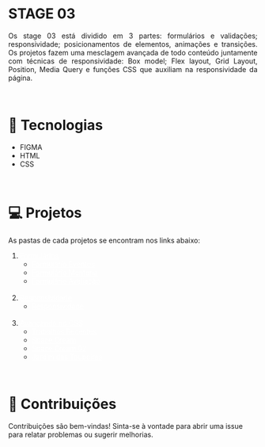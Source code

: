 # STAGE 03
<p align='justify'> Os stage 03 está dividido em 3 partes: formulários e validações; responsividade; posicionamentos de elementos, animações e transições. Os projetos fazem uma mesclagem avançada de todo conteúdo juntamente com técnicas de responsividade: Box model; Flex layout, Grid Layout, Position, Media Query e funções CSS que auxiliam na responsividade da página.</p>
<br>

# 🚀 Tecnologias

- FIGMA
- HTML 
- CSS

<br>

# 💻 Projetos
As pastas de cada projetos se encontram nos links abaixo:


<ol>
    <li><a href="" style="color:white;">Formulários</a>
        <ul>
            <li><a href="https://devaugustow.github.io/rocketseat_explorer/stage_03/formularios/form_01/index.html" style="color:white;">Formulário  Eventos</a></li>
            <li><a href="https://devaugustow.github.io/rocketseat_explorer/stage_03/formularios/form_02/index.html" style="color:white;">Formulário Mentoria</a></li>
            <li><a href="https://devaugustow.github.io/rocketseat_explorer/stage_03/formularios/form_03/index.html" style="color:white;">Formulário Avaliação</a></li>
        </ul> <BR>
    </li>
    <li><a href="" style="color:white;">Responsividade</a>
        <ul>
            <li><a href="https://devaugustow.github.io/rocketseat_explorer/stage_03/responsividade/index.html" style="color:white;">Responsividade</a></li>
        </ul>
    </li><br>
    <li><a href="" style="color:white;">Avançando no CSS</a>
        <ul>
            <li><a href="https://devaugustow.github.io/rocketseat_explorer/stage_03/avancando/trabalhos_recentes/index.htm" style="color:white;">Trabalhos Recentes</a></li>
            <li><a href="https://devaugustow.github.io/rocketseat_explorer/stage_03/avancando/space_cream/index.html" style="color:white;">Space Cream</a></li>
            <li><a href="https://devaugustow.github.io/rocketseat_explorer/stage_03/avancando/space_cream_02/index.html" style="color:white;">Space Cream 02</a></li>
            <li><a href="https://devaugustow.github.io/rocketseat_explorer/stage_03/avancando/toupeiras/index.html" style="color:white;">Jardim das Toupeiras</a></li>
        </ul>
    </li>
</ol>

 <br>

 # 🤝 Contribuições
 <p align="jistify">Contribuições são bem-vindas! Sinta-se à vontade para abrir uma issue para relatar problemas ou sugerir melhorias.</p>

 